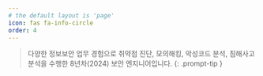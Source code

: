 ```yaml
---
# the default layout is 'page'
icon: fas fa-info-circle
order: 4
---
```


> 다양한 정보보안 업무 경험으로 취약점 진단, 모의해킹, 악성코드 분석, 침해사고 분석을 수행한 8년차(2024) 보안 엔지니어입니다.
{: .prompt-tip }
